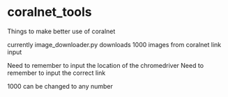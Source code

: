# coralnet_tools


Things to make better use of coralnet

currently image_downloader.py downloads 1000 images from coralnet link input

Need to remember to input the location of the chromedriver
Need to remember to input the correct link

1000 can be changed to any number
